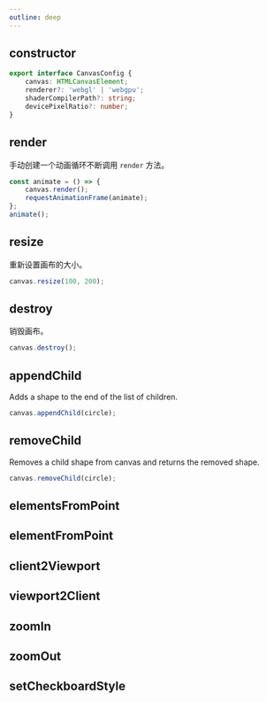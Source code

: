 ```yaml
---
outline: deep
---
```


## constructor

```ts
export interface CanvasConfig {
    canvas: HTMLCanvasElement;
    renderer?: 'webgl' | 'webgpu';
    shaderCompilerPath?: string;
    devicePixelRatio?: number;
}
```

## render

手动创建一个动画循环不断调用 `render` 方法。

```ts
const animate = () => {
    canvas.render();
    requestAnimationFrame(animate);
};
animate();
```

## resize

重新设置画布的大小。

```ts
canvas.resize(100, 200);
```

## destroy

销毁画布。

```ts
canvas.destroy();
```

## appendChild

Adds a shape to the end of the list of children.

```ts
canvas.appendChild(circle);
```

## removeChild

Removes a child shape from canvas and returns the removed shape.

```ts
canvas.removeChild(circle);
```

## elementsFromPoint

## elementFromPoint

## client2Viewport

## viewport2Client

## zoomIn

## zoomOut

## setCheckboardStyle
